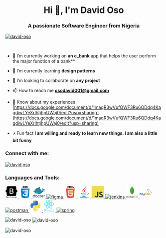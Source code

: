 <h1 align="center">Hi 👋, I'm David Oso</h1>
<h3 align="center">A passionate Software Engineer from Nigeria</h3>
<!-- <img align="center" alt="Coding" width="400" src="https://sithcomputers.com/wp-content/uploads/2021/02/Full-Stack-Developer-1.gif">
 -->


<p align="left"> <a href="https://github.com/ryo-ma/github-profile-trophy"><img src="https://github-profile-trophy.vercel.app/?username=david-oso" alt="david-oso" /></a> </p>

<p align="left"> <a href="https://twitter.com/" target="blank"><img src="https://img.shields.io/twitter/follow/?logo=twitter&style=for-the-badge" alt="" /></a> </p>

- 🔭 I’m currently working on **an e_bank** app that helps the user perform the major function of a bank**

- 🌱 I’m currently learning **design patterns**

- 👯 I’m looking to collaborate on **any project**

- 📫 How to reach me **osodavid001@gmail.com**

- 📄 Know about my experiences [https://docs.google.com/document/d/1maqR3wVufQWF3Ru6QDdq4KagdiwLYeXrIhtjhpUWaj0/edit?usp=sharing](https://docs.google.com/document/d/1maqR3wVufQWF3Ru6QDdq4KagdiwLYeXrIhtjhpUWaj0/edit?usp=sharing)

- ⚡ Fun fact **I am willing and ready to learn new things. I am also a little bit funny**

<h3 align="left">Connect with me:</h3>
<p align="left">
<a href="https://www.linkedin.com/in/david-oso-david/" target="blank"><img align="center" src="https://raw.githubusercontent.com/rahuldkjain/github-profile-readme-generator/master/src/images/icons/Social/linked-in-alt.svg" alt="david oso" height="30" width="40" /></a>
</p>

<h3 align="left">Languages and Tools:</h3>
<p align="left"> <a href="https://getbootstrap.com" target="_blank" rel="noreferrer"> <img src="https://raw.githubusercontent.com/devicons/devicon/master/icons/bootstrap/bootstrap-plain-wordmark.svg" alt="bootstrap" width="40" height="40"/> </a> <a href="https://www.w3schools.com/css/" target="_blank" rel="noreferrer"> <img src="https://raw.githubusercontent.com/devicons/devicon/master/icons/css3/css3-original-wordmark.svg" alt="css3" width="40" height="40"/> </a> <a href="https://www.docker.com/" target="_blank" rel="noreferrer"> <img src="https://raw.githubusercontent.com/devicons/devicon/master/icons/docker/docker-original-wordmark.svg" alt="docker" width="40" height="40"/> </a> <a href="https://www.figma.com/" target="_blank" rel="noreferrer"> <img src="https://www.vectorlogo.zone/logos/figma/figma-icon.svg" alt="figma" width="40" height="40"/> </a> <a href="https://www.w3.org/html/" target="_blank" rel="noreferrer"> <img src="https://raw.githubusercontent.com/devicons/devicon/master/icons/html5/html5-original-wordmark.svg" alt="html5" width="40" height="40"/> </a> <a href="https://www.java.com" target="_blank" rel="noreferrer"> <img src="https://raw.githubusercontent.com/devicons/devicon/master/icons/java/java-original.svg" alt="java" width="40" height="40"/> </a> <a href="https://developer.mozilla.org/en-US/docs/Web/JavaScript" target="_blank" rel="noreferrer"> <img src="https://raw.githubusercontent.com/devicons/devicon/master/icons/javascript/javascript-original.svg" alt="javascript" width="40" height="40"/> </a> <a href="https://www.jenkins.io" target="_blank" rel="noreferrer"> <img src="https://www.vectorlogo.zone/logos/jenkins/jenkins-icon.svg" alt="jenkins" width="40" height="40"/> </a> <a href="https://www.mongodb.com/" target="_blank" rel="noreferrer"> <img src="https://raw.githubusercontent.com/devicons/devicon/master/icons/mongodb/mongodb-original-wordmark.svg" alt="mongodb" width="40" height="40"/> </a> <a href="https://www.mysql.com/" target="_blank" rel="noreferrer"> <img src="https://raw.githubusercontent.com/devicons/devicon/master/icons/mysql/mysql-original-wordmark.svg" alt="mysql" width="40" height="40"/> </a> <a href="https://postman.com" target="_blank" rel="noreferrer"> <img src="https://www.vectorlogo.zone/logos/getpostman/getpostman-icon.svg" alt="postman" width="40" height="40"/> </a> <a href="https://www.python.org" target="_blank" rel="noreferrer"> <img src="https://raw.githubusercontent.com/devicons/devicon/master/icons/python/python-original.svg" alt="python" width="40" height="40"/> </a> <a href="https://reactjs.org/" target="_blank" rel="noreferrer"> <img src="https://raw.githubusercontent.com/devicons/devicon/master/icons/react/react-original-wordmark.svg" alt="react" width="40" height="40"/> </a> <a href="https://spring.io/" target="_blank" rel="noreferrer"> <img src="https://www.vectorlogo.zone/logos/springio/springio-icon.svg" alt="spring" width="40" height="40"/> </a> </p>

<p><img align="left" src="https://github-readme-stats.vercel.app/api/top-langs?username=david-oso&show_icons=true&locale=en&layout=compact" alt="david-oso" /></p>

<p>&nbsp;<img align="center" src="https://github-readme-stats.vercel.app/api?username=david-oso&show_icons=true&locale=en" alt="david-oso" /></p>

<p><img align="center" src="https://github-readme-streak-stats.herokuapp.com/?user=david-oso&" alt="david-oso" /></p>
